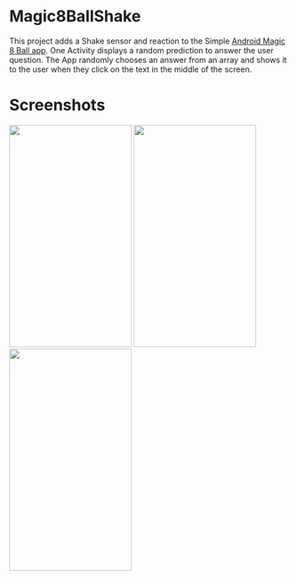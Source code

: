 # Magic8BallShake
This project adds a Shake sensor and reaction to the Simple [Android Magic 8 Ball app](https://github.com/sayed3li97/Magic8Ball).  One Activity displays a random prediction to answer the user question. The App randomly chooses an answer from an array and shows it to the user when they click on the text in the middle of the screen.

# Screenshots 
<img src="/screenshots/screenshot1.png" width="220" height="400"> <img src="/screenshots/screenshot2.png" width="220" height="400"> 
<img src="/screenshots/screenshot3.png" width="220" height="400"> 
